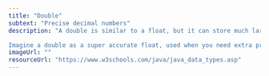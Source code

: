 ```yaml
---
title: "Double"
subtext: "Precise decimal numbers"
description: "A double is similar to a float, but it can store much larger and more precise decimal numbers.

Imagine a double as a super accurate float, used when you need extra precision, like in scientific calculations."
imageUrl: ""
resourceUrl: "https://www.w3schools.com/java/java_data_types.asp"
---
```

